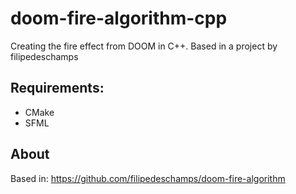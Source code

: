 # doom-fire-algorithm-cpp
Creating the fire effect from DOOM in C++. Based in a project by filipedeschamps

## Requirements:
* CMake
* SFML

## About
Based in: https://github.com/filipedeschamps/doom-fire-algorithm
